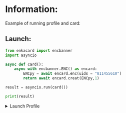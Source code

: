 
# Information:
Example of running profile and card:


## Launch:
``` python
from enkacard import encbanner
import asyncio

async def card():
    async with encbanner.ENC() as encard:
        ENCpy = await encard.enc(uids = "811455610")
        return await encard.creat(ENCpy,1)

result = asyncio.run(card()) 

print(result)
```

<details>
<summary>Launch Profile</summary>

``` python
from enkacard import encbanner
import asyncio

async def card():
    async with encbanner.ENC() as encard:
        ENCpy = await encard.enc(uids = "811455610")
        return await encard.profile(ENCpy,1)

result = asyncio.run(card()) 

print(result)
```
</details>